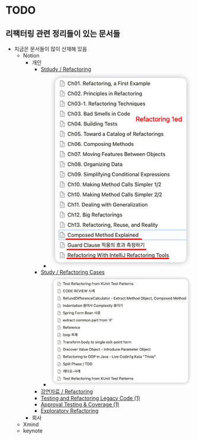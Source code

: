 # TODO

## 리팩터링 관련 정리들이 있는 문서들

- 지금은 문서들이 많이 산재해 있음
    - Notion
        - 개인
            - [Stdudy / Refactoring](https://www.notion.so/ctemplate/8c0744e433c44698888a3eca6ee9247d?v=cf502059be82427db14762fbb7d214fa&pvs=4)
                - ![img_1.png](../../images/img_1.png)
            - [Study / Refactoring Cases](https://www.notion.so/ctemplate/Refactoring-Cases-99d793ab68e64c96b81349ea0d95d2ae?pvs=4)
                - ![img.png](../../images/img.png)
            - [강연자료 / Refactoring](https://www.notion.so/ctemplate/Refactoring-ad19620dc9224451a0353e777978ea9a?pvs=4)
            - [Testing and Refactoring Legacy Code (1)](https://www.notion.so/ctemplate/Testing-and-Refactoring-Legacy-Code-1-3ad12cfc15d14e7bb22ff99f1f0d411d?pvs=4)
            - [Approval Testing & Coverage (1)](https://www.notion.so/ctemplate/Approval-Testing-Coverage-1-20c8d4a85f994383bf4047ad042c2bd0?pvs=4)
            - [Exploratory Refactoring](https://www.notion.so/ctemplate/Exploratory-Refactoring-4bc4dd134b364f8c801176779cebeced?pvs=4)
        - 회사
    - Xmind
    - keynote

